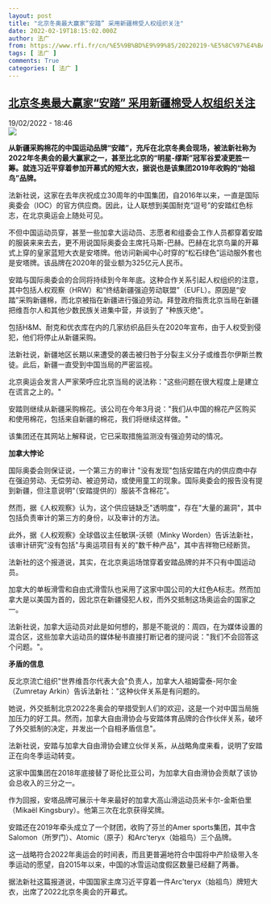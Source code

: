 ```yaml
---
layout: post
title: "北京冬奥最大赢家“安踏” 采用新疆棉受人权组织关注"
date: 2022-02-19T18:15:02.000Z
author: 法广
from: https://www.rfi.fr/cn/%E5%9B%BD%E9%99%85/20220219-%E5%8C%97%E4%BA%AC%E5%86%AC%E5%A5%A5%E6%9C%80%E5%A4%A7%E8%B5%A2%E5%AE%B6-%E5%AE%89%E8%B8%8F-%E9%87%87%E7%94%A8%E6%96%B0%E7%96%86%E6%A3%89%E5%8F%97%E4%BA%BA%E6%9D%83%E7%BB%84%E7%BB%87%E5%85%B3%E6%B3%A8
tags: [ 法广 ]
comments: True
categories: [ 法广 ]
---
```

<!--1645294502000-->
[北京冬奥最大赢家“安踏” 采用新疆棉受人权组织关注](https://www.rfi.fr/cn/%E5%9B%BD%E9%99%85/20220219-%E5%8C%97%E4%BA%AC%E5%86%AC%E5%A5%A5%E6%9C%80%E5%A4%A7%E8%B5%A2%E5%AE%B6-%E5%AE%89%E8%B8%8F-%E9%87%87%E7%94%A8%E6%96%B0%E7%96%86%E6%A3%89%E5%8F%97%E4%BA%BA%E6%9D%83%E7%BB%84%E7%BB%87%E5%85%B3%E6%B3%A8)
------

<div>
<div>19/02/2022 - 18:46</div><img src="https://s.rfi.fr/media/display/0e798f4a-91ab-11ec-9e31-005056bfb2b6/w:1280/p:16x9/Anta2022JOBeijing.PNG"><p><strong>                    从新疆采购棉花的中国运动品牌“安踏”，充斥在北京冬奥会现场，被法新社称为2022年冬奥会的最大赢家之一，甚至比北京的“明星-缪斯”冠军谷爱凌更胜一筹。就连习近平穿着参加开幕式的短大衣，据说也是该集团2019年收购的“始祖鸟”品牌。                </strong></p><div >                    <p>法新社说，这家在去年庆祝成立30周年的中国集团，自2016年以来，一直是国际奥委会（IOC）的官方供应商。因此，让人联想到美国耐克“逗号”的安踏红色标志，在北京奥运会上随处可见。</p><p>不但中国运动员穿，甚至一些加拿大运动员、志愿者和组委会工作人员都穿着安踏的服装来来去去，更不用说国际奥委会主席托马斯-巴赫。巴赫在北京鸟巢的开幕式上穿的皇家蓝短大衣是安塔牌。他访问新闻中心时穿的“松石绿色”运动服外套也是安塔牌。该品牌在2020年的营业额为325亿元人民币。</p><p>安踏与国际奥委会的合同将持续到今年年底。这种合作关系引起人权组织的注意，其中包括人权观察（HRW）和“终结新疆强迫劳动联盟”（EUFL）。原因是“安踏”采购新疆棉，而北京被指在新疆进行强迫劳动。拜登政府指责北京当局在新疆把维吾尔人和其他少数民族关进集中营，并谈到了 "种族灭绝"。</p><p>包括H&M、耐克和优衣库在内的几家纺织品巨头在2020年宣布，由于人权受到侵犯，他们将停止从新疆采购。</p><p>法新社说，新疆地区长期以来遭受的袭击被归咎于分裂主义分子或维吾尔伊斯兰教徒。此后，新疆一直受到中国当局的严密监视。</p><p>北京奥运会发言人严家荣呼应北京当局的说法称："这些问题在很大程度上是建立在谎言之上的。" </p><p>安踏则继续从新疆采购棉花。该公司在今年3月说："我们从中国的棉花产区购买和使用棉花，包括来自新疆的棉花，我们将继续这样做。"</p><p>该集团还在其网站上解释说，它已采取措施监测没有强迫劳动的情况。</p><p><strong>加拿大悖论</strong></p><p>国际奥委会则保证说，一个第三方的审计 "没有发现"包括安踏在内的供应商中存在强迫劳动、无偿劳动、被迫劳动，或使用童工的现象。国际奥委会的报告没有提到新疆，但注意说明“（安踏提供的）服装不含棉花”。</p><p>然而，据《人权观察》认为，这个供应链缺乏"透明度"，存在"大量的漏洞"，其中包括负责审计的第三方的身份，以及审计的方法。</p><p>此外，据《人权观察》全球倡议主任敏琪-沃顿（Minky Worden）告诉法新社，该审计研究"没有包括"与奥运项目有关的"数千种产品"，其中吉祥物已经断货。</p><p>法新社的这个报道说，其实，在北京奥运场馆穿着安踏品牌的并不只有中国运动员。</p><p>加拿大的单板滑雪和自由式滑雪队也采用了这家中国公司的大红色A标志。然而加拿大是以美国为首的，因北京在新疆侵犯人权，而外交抵制这场奥运会的国家之一。</p><p>法新社说，加拿大运动员对此是如何想的，那是不能说的：周四，在为媒体设置的混合区，这些加拿大运动员的媒体秘书直接打断记者的提问说："我们不会回答这个问题。"。</p><p><strong>矛盾的信息</strong></p><p>反北京流亡组织"世界维吾尔代表大会"负责人，加拿大人祖姆雷泰-阿尔金（Zumretay Arkin）告诉法新社："这种伙伴关系是有问题的。</p><p>她说，外交抵制北京2022冬奥会的举措受到人们的欢迎，这是一个对中国当局施加压力的好工具。然而，加拿大自由滑协会与安踏体育品牌的合作伙伴关系，破坏了外交抵制的决定，并发出一个自相矛盾信息"。</p><p>法新社说，安踏与加拿大自由滑协会建立伙伴关系，从战略角度来看，说明了安踏正在向冬季运动转变。</p><p>这家中国集团在2018年底接替了哥伦比亚公司，为加拿大自由滑协会贡献了该协会总收入的三分之一。</p><p>作为回报，安塔品牌可展示十年来最好的加拿大高山滑运动员米卡尔-金斯伯里（Mikaël Kingsbury）。他第三次在北京获得奖牌。</p><p>安踏还在2019年牵头成立了一个财团，收购了芬兰的Amer sports集团，其中含Salomon（所罗门）、Atomic（原子）和Arc'teryx（始祖鸟）三个品牌。</p><p>这一战略符合2022年奥运会的时间表，而且更普遍地符合中国将中产阶级带入冬季运动的愿望，自2015年以来，中国的冰雪运动度假区数量已经翻了两番。</p><p>据法新社这篇报道说，中国国家主席习近平穿着一件Arc'teryx（始祖鸟）牌短大衣，出席了2022北京冬奥会的开幕式。</p>                                            <div data-selfpromo-newsletter>    </div>    <div data-selfpromo-app>    </div>                </div>
</div>
